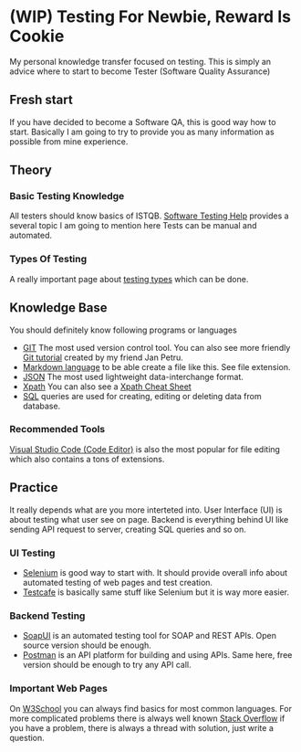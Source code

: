 # (WIP) Testing For Newbie, Reward Is Cookie
My personal knowledge transfer focused on testing. This is simply an advice where to start to become Tester (Software Quality Assurance)

## Fresh start
If you have decided to become a Software QA, this is good way how to start. Basically I am going to try to provide you as many information as possible from mine experience. 

## Theory
### Basic Testing Knowledge
All testers should know basics of ISTQB. [Software Testing Help](www.softwaretestinghelp.com) provides a several topic I am going to mention here
Tests can be manual and automated. 

### Types Of Testing
A really important page about [testing types](https://www.softwaretestinghelp.com/types-of-software-testing/) which can be done.

## Knowledge Base
You should definitely know following programs or languages

* [GIT](https://git-scm.com/) The most used version control tool. You can also see more friendly [Git tutorial](https://github.com/janpetru/learn_git) created by my friend Jan Petru. 
* [Markdown language](https://github.com/adam-p/markdown-here/wiki/Markdown-Cheatsheet) to be able create a file like this. See file extension.
* [JSON](https://quickref.me/json) The most used lightweight data-interchange format.
* [Xpath](https://www.guru99.com/xpath-selenium.html) You can also see a [Xpath Cheat Sheet](https://devhints.io/xpath)
* [SQL](https://www.w3schools.com/sql/default.asp) queries are used for creating, editing or deleting data from database. 


### Recommended Tools
[Visual Studio Code (Code Editor)](https://code.visualstudio.com) is also the most popular for file editing which also contains a tons of extensions. 

## Practice
It really depends what are you more interteted into. User Interface (UI) is about testing what user see on page. Backend is everything behind UI like sending API request to server, creating SQL queries and so on. 

### UI Testing
* [Selenium](https://www.selenium.dev) is good way to start with. It should provide overall info about automated testing of web pages and test creation. 
* [Testcafe](https://testcafe.io/) is basically same stuff like Selenium but it is way more easier. 

### Backend Testing
* [SoapUI](https://www.soapui.org) is an automated testing tool for SOAP and REST APIs. Open source version should be enough. 
* [Postman](https://www.postman.com) is an API platform for building and using APIs. Same here, free version should be enough to try any API call.

### Important Web Pages
On [W3School](https://www.w3schools.com) you can always find basics for most common languages. For more complicated problems there is always well known [Stack Overflow](https://stackoverflow.com) if you have a problem, there is always a thread with solution, just write a question. 
